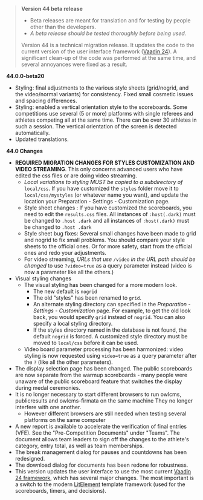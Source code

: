 > **Version 44 beta release**
>
> - Beta releases are meant for translation and for testing by people other than the developers.
> - *A beta release should be tested thoroughly before being used.*
>
> Version 44 is a technical migration release.  It updates the code to the current version of the user interface framework ([Vaadin 24](http://vaadin.com)). A significant clean-up of the code was performed at the same time, and several annoyances were fixed as a result.
>

**44.0.0-beta20**

- Styling: final adjustments to the various style sheets (grid/nogrid, and the video/normal variants) for consistency.  Fixed small cosmetic issues and spacing differences.
- Styling: enabled a vertical orientation style to the scoreboards. Some competitions use several (5 or more) platforms with single referees and athletes competing all at the same time.  There can be over 30 athletes in such a session.  The vertical orientation of the screen is detected automatically.
- Updated translations.

**44.0 Changes**

- **REQUIRED MIGRATION CHANGES FOR STYLES CUSTOMIZATION AND VIDEO STREAMING**.
  This only concerns advanced users who have edited the css files or are doing video streaming.
  - *Local variations to styling MUST be copied to a subdirectory of* `local/css`.  If you have customized the `styles` folder move it to `local/css/mystyles` (or whatever name you want), and update the location your Preparation - Settings - Customization page. 
  - Style sheet changes :  If you have customized the scoreboards,  you need to edit the `results.css` files. All instances of `:host(.dark)` must be changed to `.host .dark`  and all instances of `:host(.dark)` must be changed to `.host .dark`  
  - Style sheet bug fixes: Several small changes have been made to grid and nogrid to fix small problems. You should compare your style sheets to the official ones.  Or for more safety, start from the official ones and redo your adjustments.
  - For video streaming, *URLs that use*  `/video` *in* *the URL path should be changed* to use `?video=true` as a query parameter instead (video is now a parameter like all the others.)
- Visual styling changes
  - The visual styling has been changed for a more modern look. 
    - The new default is `nogrid`
    - The old "styles" has been renamed to `grid`. 
    - An alternate styling directory can specified in the *Preparation - Settings - Customization* page.  For example, to get the old look back, you would specify `grid` instead of `nogrid`.  You can also specify a local styling directory.
    - If the styles directory named in the database is not found, the default  `nogrid`  is forced. A customized style directory must be moved to `local/css` before it can be used.
  - Video board parameter processing has been harmonized: video styling is now requested using `video=true`  as a query parameter after the `?` (like all the other parameters).  
- The display selection page has been changed.  The public scoreboards are now separate from the warmup scoreboards - many people were unaware of the public scoreboard feature that switches the display during medal ceremonies.
- It is no longer necessary to start different browsers to run owlcms, publicresults and owlcms-firmata on the same machine  They no longer interfere with one another.
  - However different browsers are still needed when testing several platforms on the same computer
- A new report is available to accelerate the verification of final entries (VFE).  See the "Pre-Competition Documents" under "Teams". The document allows team leaders to sign off the changes to the athlete's category, entry total, as well as team memberships.
- The break management dialog for pauses and countdowns has been redesigned.
- The download dialog for documents has been redone for robustness.
- This version updates the user interface to use the most current [Vaadin 24 framework](https://vaadin.com/), which has several major changes. The most important is a switch to the modern [LitElement](https://lit.dev/) template framework (used for the scoreboards, timers, and decisions).
